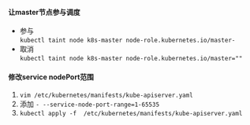 #### 让master节点参与调度
- 参与  
`kubectl taint node k8s-master node-role.kubernetes.io/master-`
- 取消  
`kubectl taint node k8s-master node-role.kubernetes.io/master=""`

#### 修改service nodePort范围
1. `vim /etc/kubernetes/manifests/kube-apiserver.yaml`  
2. 添加 `- --service-node-port-range=1-65535`  
3. `kubectl apply -f  /etc/kubernetes/manifests/kube-apiserver.yaml`  
